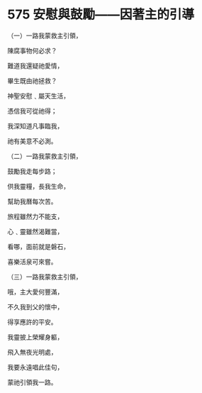 # 575 安慰與鼓勵——因著主的引導

（一）一路我蒙救主引領，

陳腐事物何必求？

難道我還疑祂愛情，

畢生既由祂拯救？

神聖安慰﹑屬天生活，

憑信我可從祂得；

我深知道凡事臨我，

祂有美意不必測。



（二）一路我蒙救主引領，

鼓勵我走每步路；

供我靈糧，長我生命，

幫助我曆每次苦。

旅程雖然力不能支，

心﹑靈雖然渴難當，

看哪，面前就是磐石，

喜樂活泉可來嘗。

（三）一路我蒙救主引領，

哦，主大愛何豐滿，

不久我到父的懷中，

得享應許的平安。

我靈披上榮耀身軀，

飛入無夜光明處，

我要永遠唱此佳句，

蒙祂引領我一路。

